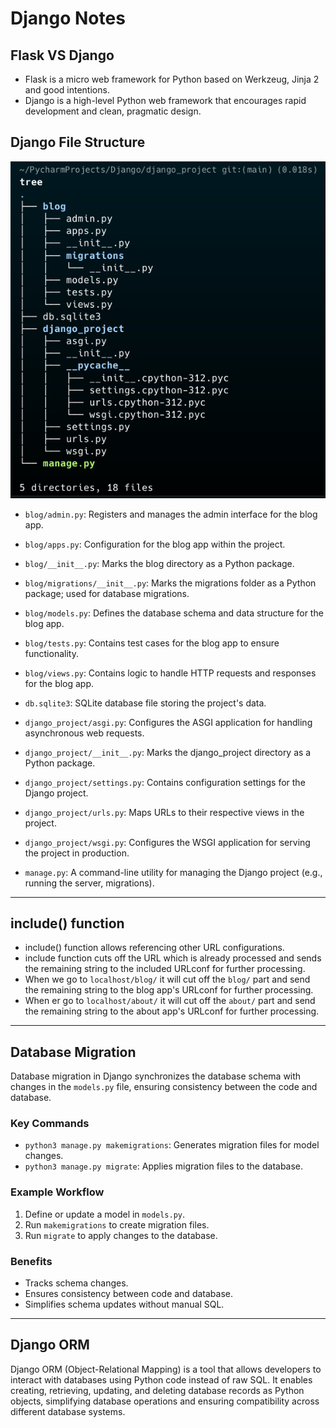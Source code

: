 # Django Notes

## Flask VS Django

- Flask is a micro web framework for Python based on Werkzeug, Jinja 2 and good intentions.
- Django is a high-level Python web framework that encourages rapid development and clean, pragmatic design.

## Django File Structure

![img.png](django-tree-structure.png)

- `blog/admin.py`: Registers and manages the admin interface for the blog app.

- `blog/apps.py`: Configuration for the blog app within the project.

- `blog/__init__.py`: Marks the blog directory as a Python package.

- `blog/migrations/__init__.py`: Marks the migrations folder as a Python package; used for database migrations.

- `blog/models.py`: Defines the database schema and data structure for the blog app.

- `blog/tests.py`: Contains test cases for the blog app to ensure functionality.

- `blog/views.py`: Contains logic to handle HTTP requests and responses for the blog app.

- `db.sqlite3`: SQLite database file storing the project's data.

- `django_project/asgi.py`: Configures the ASGI application for handling asynchronous web requests.

- `django_project/__init__.py`: Marks the django_project directory as a Python package.

- `django_project/settings.py`: Contains configuration settings for the Django project.

- `django_project/urls.py`: Maps URLs to their respective views in the project.

- `django_project/wsgi.py`: Configures the WSGI application for serving the project in production.

- `manage.py`: A command-line utility for managing the Django project (e.g., running the server, migrations).

---
## include() function
- include() function allows referencing other URL configurations.
- include function cuts off the URL which is already processed and sends the remaining string to the included URLconf for further processing.
- When we go to `localhost/blog/` it will cut off the `blog/` part and send the remaining string to the blog app's URLconf for further processing.
- When er go to `localhost/about/` it will cut off the `about/` part and send the remaining string to the about app's URLconf for further processing.

---
## Database Migration

Database migration in Django synchronizes the database schema with changes in the `models.py` file, ensuring consistency between the code and database.

### Key Commands
- `python3 manage.py makemigrations`: Generates migration files for model changes.
- `python3 manage.py migrate`: Applies migration files to the database.

### Example Workflow
1. Define or update a model in `models.py`.
2. Run `makemigrations` to create migration files.
3. Run `migrate` to apply changes to the database.

### Benefits
- Tracks schema changes.
- Ensures consistency between code and database.
- Simplifies schema updates without manual SQL.
---

## Django ORM

Django ORM (Object-Relational Mapping) is a tool that allows developers to interact with databases using Python code instead of raw SQL. It enables creating, retrieving, updating, and deleting database records as Python objects, simplifying database operations and ensuring compatibility across different database systems.
